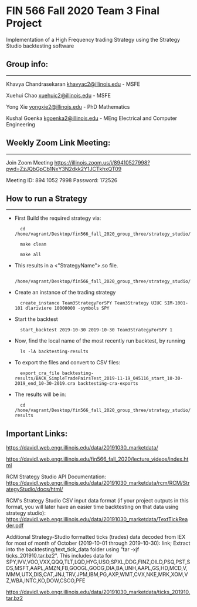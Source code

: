 
# FIN 566 Fall 2020 Team 3 Final Project


 Implementation of a High Frequency trading Strategy using the Strategy Studio backtesting software

## Group info:
___

Khavya Chandrasekaran khavyac2@illinois.edu - MSFE

Xuehui Chao xuehuic2@illinois.edu - MSFE

Yong Xie yongxie2@illinois.edu - PhD Mathematics

Kushal Goenka kgoenka2@illinois.edu - MEng Electrical and Computer Engineering


## Weekly Zoom Link Meeting:
___

Join Zoom Meeting
https://illinois.zoom.us/j/89410527998?pwd=ZzJQbGpCb1NxY3N2dkk2Y1JCTkhxQT09

Meeting ID: 894 1052 7998
Password: 172526

## How to run a Strategy
___

- First Build the required strategy via:

        cd /home/vagrant/Desktop/fin566_fall_2020_group_three/strategy_studio/localdev/RCM/StrategyStudio/examples/strategies/Team3Strategy

        make clean

        make all

- This results in a <"StrategyName">.so file.

        /home/vagrant/Desktop/fin566_fall_2020_group_three/strategy_studio/backtesting/./StrategyServerBacktesting

- Create an instance of the trading strategy

        create_instance Team3StrategyForSPY Team3Strategy UIUC SIM-1001-101 dlariviere 10000000 -symbols SPY

- Start the backtest
        
        start_backtest 2019-10-30 2019-10-30 Team3StrategyForSPY 1

- Now, find the local name of the most recently run backtest, by running
        
        ls -lA backtesting-results
- To export the files and convert to CSV files:

        export_cra_file backtesting-results/BACK_SimpleTradePairsTest_2019-11-19_045116_start_10-30-2019_end_10-30-2019.cra backtesting-cra-exports

- The results will be in:

        cd /home/vagrant/Desktop/fin566_fall_2020_group_three/strategy_studio/backtesting/backtesting-results



## Important Links:

https://davidl.web.engr.illinois.edu/data/20191030_marketdata/

https://davidl.web.engr.illinois.edu/fin566_fall_2020/lecture_videos/index.html

RCM Strategy Studio API Documentation: https://davidl.web.engr.illinois.edu/data/20191030_marketdata/rcm/RCM/StrategyStudio/docs/html/


RCM's Strategy Studio CSV input data format (if your project outputs in this format, you will later have an easier time backtesting on that data using strategy studio): https://davidl.web.engr.illinois.edu/data/20191030_marketdata/TextTickReader.pdf


Additional Strategy-Studio formatted ticks (trades) data decoded from IEX for most of month of October (2019-10-01 through 2019-10-30): link; Extract into the backtesting/text_tick_data folder using "tar -xjf ticks_201910.tar.bz2". This includes data for SPY,IVV,VOO,VXX,QQQ,TLT,LQD,HYG,USO,SPXL,DDG,FINZ,OILD,PSQ,PST,SDS,MSFT,AAPL,AMZN,FB,GOOGL,GOOG,DIA,BA,UNH,AAPL,GS,HD,MCD,V,MMM,UTX,DIS,CAT,JNJ,TRV,JPM,IBM,PG,AXP,WMT,CVX,NKE,MRK,XOM,VZ,WBA,INTC,KO,DOW,CSCO,PFE

https://davidl.web.engr.illinois.edu/data/20191030_marketdata/ticks_201910.tar.bz2

